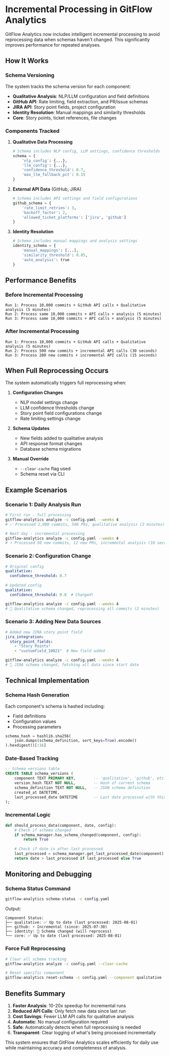 # Incremental Processing in GitFlow Analytics

GitFlow Analytics now includes intelligent incremental processing to avoid reprocessing data when schemas haven't changed. This significantly improves performance for repeated analyses.

## How It Works

### Schema Versioning

The system tracks the schema version for each component:

- **Qualitative Analysis**: NLP/LLM configuration and field definitions
- **GitHub API**: Rate limiting, field extraction, and PR/issue schemas  
- **JIRA API**: Story point fields, project configuration
- **Identity Resolution**: Manual mappings and similarity thresholds
- **Core**: Story points, ticket references, file changes

### Components Tracked

1. **Qualitative Data Processing**
   ```python
   # Schema includes NLP config, LLM settings, confidence thresholds
   schema = {
       'nlp_config': {...},
       'llm_config': {...}, 
       'confidence_threshold': 0.7,
       'max_llm_fallback_pct': 0.15
   }
   ```

2. **External API Data** (GitHub, JIRA)
   ```python
   # Schema includes API settings and field configurations
   github_schema = {
       'rate_limit_retries': 3,
       'backoff_factor': 2,
       'allowed_ticket_platforms': ['jira', 'github']
   }
   ```

3. **Identity Resolution**
   ```python
   # Schema includes manual mappings and analysis settings
   identity_schema = {
       'manual_mappings': [...],
       'similarity_threshold': 0.85,
       'auto_analysis': true
   }
   ```

## Performance Benefits

### Before Incremental Processing
```
Run 1: Process 10,000 commits + GitHub API calls + Qualitative analysis (5 minutes)
Run 2: Process same 10,000 commits + API calls + analysis (5 minutes) 
Run 3: Process same 10,000 commits + API calls + analysis (5 minutes)
```

### After Incremental Processing  
```
Run 1: Process 10,000 commits + GitHub API calls + Qualitative analysis (5 minutes)
Run 2: Process 500 new commits + incremental API calls (30 seconds)
Run 3: Process 200 new commits + incremental API calls (15 seconds)
```

## When Full Reprocessing Occurs

The system automatically triggers full reprocessing when:

1. **Configuration Changes**
   - NLP model settings change
   - LLM confidence thresholds change  
   - Story point field configurations change
   - Rate limiting settings change

2. **Schema Updates**
   - New fields added to qualitative analysis
   - API response format changes
   - Database schema migrations

3. **Manual Override**
   - `--clear-cache` flag used
   - Schema reset via CLI

## Example Scenarios

### Scenario 1: Daily Analysis Run
```bash
# First run - full processing
gitflow-analytics analyze -c config.yaml --weeks 4
# ✅ Processed 2,000 commits, 500 PRs, qualitative analysis (2 minutes)

# Next day - incremental processing  
gitflow-analytics analyze -c config.yaml --weeks 4
# ⚡ Processed 50 new commits, 12 new PRs, incremental analysis (10 seconds)
```

### Scenario 2: Configuration Change
```yaml
# Original config
qualitative:
  confidence_threshold: 0.7
  
# Updated config  
qualitative:
  confidence_threshold: 0.8  # Changed!
```

```bash
gitflow-analytics analyze -c config.yaml --weeks 4
# 🔄 Qualitative schema changed, reprocessing all commits (2 minutes)
```

### Scenario 3: Adding New Data Sources
```yaml
# Added new JIRA story point field
jira_integration:
  story_point_fields:
    - "Story Points"
    - "customfield_10021"  # New field added
```

```bash
gitflow-analytics analyze -c config.yaml --weeks 4  
# 🔄 JIRA schema changed, fetching all data since start date
```

## Technical Implementation

### Schema Hash Generation
Each component's schema is hashed including:
- Field definitions
- Configuration values  
- Processing parameters

```python
schema_hash = hashlib.sha256(
    json.dumps(schema_definition, sort_keys=True).encode()
).hexdigest()[:16]
```

### Date-Based Tracking
```sql
-- Schema versions table
CREATE TABLE schema_versions (
    component TEXT PRIMARY KEY,        -- 'qualitative', 'github', etc.
    version_hash TEXT NOT NULL,        -- Hash of current schema
    schema_definition TEXT NOT NULL,   -- JSON schema definition  
    created_at DATETIME,
    last_processed_date DATETIME       -- Last date processed with this schema
);
```

### Incremental Logic
```python
def should_process_data(component, date, config):
    # Check if schema changed
    if schema_manager.has_schema_changed(component, config):
        return True
        
    # Check if date is after last processed
    last_processed = schema_manager.get_last_processed_date(component)
    return date > last_processed if last_processed else True
```

## Monitoring and Debugging

### Schema Status Command
```bash
gitflow-analytics schema-status -c config.yaml
```

Output:
```
Component Status:
├── qualitative: ✅ Up to date (last processed: 2025-08-01)
├── github: ⚡ Incremental (since: 2025-07-30) 
├── identity: 🔄 Schema changed (will reprocess)
└── core: ✅ Up to date (last processed: 2025-08-01)
```

### Force Full Reprocessing
```bash
# Clear all schema tracking
gitflow-analytics analyze -c config.yaml --clear-cache

# Reset specific component
gitflow-analytics reset-schema -c config.yaml --component qualitative
```

## Benefits Summary

1. **Faster Analysis**: 10-20x speedup for incremental runs
2. **Reduced API Calls**: Only fetch new data since last run
3. **Cost Savings**: Fewer LLM API calls for qualitative analysis
4. **Automatic**: No manual configuration required
5. **Safe**: Automatically detects when full reprocessing is needed
6. **Transparent**: Clear logging of what's being processed incrementally

This system ensures that GitFlow Analytics scales efficiently for daily use while maintaining accuracy and completeness of analysis.